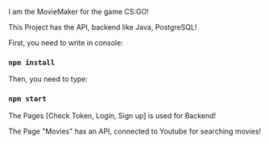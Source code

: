 I am the MovieMaker for the game CS:GO!

This Project has the API, backend like Java, PostgreSQL!



First, you need to write in console:
### `npm install`



Then, you need to type:
### `npm start`



The Pages [Check Token, Login, Sign up] is used for Backend! 

The Page "Movies" has an API, connected to Youtube for searching movies!